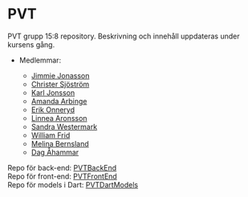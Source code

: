 # PVT
PVT grupp 15:8 repository. Beskrivning och innehåll uppdateras under kursens gång.

* Medlemmar:  

  * [Jimmie Jonasson](https://github.com/jimmiejonasson)  
  * [Christer Sjöström](https://github.com/ChrilleChrister)
  * [Karl Jonsson](https://github.com/karljjonsson)  
  * [Amanda Arbinge](https://github.com/AArbinge)  
  * [Erik Onneryd](https://github.com/erikonn)  
  * [Linnea Aronsson](https://github.com/linneaaronsson)  
  * [Sandra Westermark](https://github.com/Sandra-W)  
  * [William Frid](https://github.com/Zinken117)  
  * [Melina Bernsland](https://github.com/ZombieTomat)  
  * [Dag Åhammar](https://github.com/321dag123)


Repo för back-end: [PVTBackEnd](https://github.com/KarlJJonsson/PVTBackEnd)  
Repo för front-end: [PVTFrontEnd](https://github.com/erikonn/ua)  
Repo för models i Dart: [PVTDartModels](https://github.com/KarlJJonsson/PVTDartModels)
